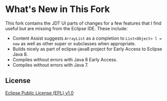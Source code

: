 What's New in This Fork
=======================

This fork contains the JDT UI parts of changes for a few features that I find useful but are missing from the Eclipse IDE. These include:

* Content Assist suggests `ArrayList` as a completion to `List<Object> l = new` as well as other super or subclasses when appropriate.
* Builds nicely as part of eclipse-java8 project for Early Access to Eclipse Java 8.
* Compiles without errors with Java 8 Early Access.
* Compiles without errors with Java 7.

License
-------

[Eclipse Public License (EPL) v1.0][1]

[1]: http://wiki.eclipse.org/EPL
